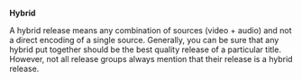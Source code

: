 <!-- markdownlint-disable MD041-->
**Hybrid**<br>

A hybrid release means any combination of sources (video + audio) and not a direct encoding of a single source. Generally, you can be sure that any hybrid put together should be the best quality release of a particular title. However, not all release groups always mention that their release is a hybrid release.
<!-- markdownlint-enable MD041-->
